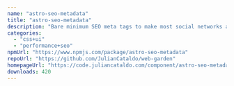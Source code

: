 ```yaml
---
name: "astro-seo-metadata"
title: "astro-seo-metadata"
description: "Bare minimum SEO meta tags to make most social networks and Google engine happy."
categories:
  - "css+ui"
  - "performance+seo"
npmUrl: "https://www.npmjs.com/package/astro-seo-metadata"
repoUrl: "https://github.com/JulianCataldo/web-garden"
homepageUrl: "https://code.juliancataldo.com/component/astro-seo-metadata"
downloads: 420
---
```

